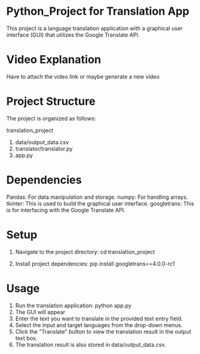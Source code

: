 # Python_Project for Translation App
This project is a language translation application with a graphical user interface (GUI) that utilizes the Google Translate API.

# Video Explanation

Have to attach the video link or maybe generate a new video


# Project Structure
The project is organized as follows:

translation_project
1. data/output_data.csv
2. translator/translator.py
3. app.py

# Dependencies
Pandas: For data manipulation and storage.
numpy: For handling arrays.
tkinter: This is used to build the graphical user interface.
googletrans: This is for interfacing with the Google Translate API.

# Setup
1. Navigate to the project directory:
   cd translation_project
   
2. Install project dependencies:
   pip install googletrans==4.0.0-rc1

# Usage
1. Run the translation application:
   python app.py
2. The GUI will appear
3. Enter the text you want to translate in the provided text entry field.
4. Select the input and target languages from the drop-down menus.
5. Click the "Translate" button to view the translation result in the output text box.
6. The translation result is also stored in data/output_data.csv.
